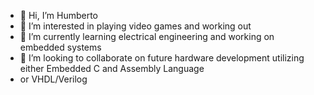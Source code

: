 - 👋 Hi, I’m Humberto
- 👀 I’m interested in playing video games and working out
- 🌱 I’m currently learning electrical engineering and working on embedded systems
- 💞️ I’m looking to collaborate on future hardware development utilizing either Embedded C and Assembly Language
- or VHDL/Verilog
